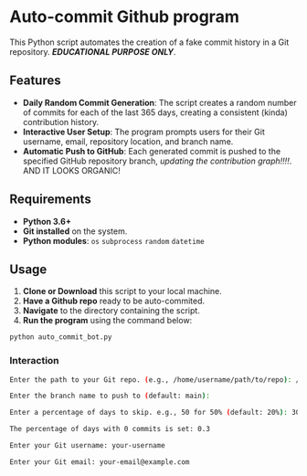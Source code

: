 
# Auto-commit Github program

This Python script automates the creation of a fake commit history in a Git repository. ***EDUCATIONAL PURPOSE ONLY***.

## Features

- **Daily Random Commit Generation**: The script creates a random number of commits for each of the last 365 days, creating a consistent (kinda) contribution history.
- **Interactive User Setup**: The program prompts users for their Git username, email, repository location, and branch name.
- **Automatic Push to GitHub**: Each generated commit is pushed to the specified GitHub repository branch, *updating the contribution graph!!!!*. AND IT LOOKS ORGANIC!


## Requirements

- **Python 3.6+**
- **Git installed** on the system.
- **Python modules**: `os` `subprocess` `random` `datetime`
## Usage

1. **Clone or Download** this script to your local machine.
2. **Have a Github repo** ready to be auto-commited.
3. **Navigate** to the directory containing the script.
4. **Run the program** using the command below:

```bash
python auto_commit_bot.py
```
### Interaction

```bash
Enter the path to your Git repo. (e.g., /home/username/path/to/repo): /home/user/my-repo

Enter the branch name to push to (default: main): 

Enter a percentage of days to skip. e.g., 50 for 50% (default: 20%): 30

The percentage of days with 0 commits is set: 0.3

Enter your Git username: your-username

Enter your Git email: your-email@example.com
```
